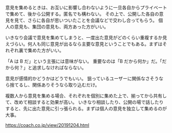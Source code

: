 意見を集めるときは、お互いに影響し合わないように一旦各自からプライベートで集めて、後から公開する。匿名でも構わない。
その上で、公開した各自の意見を見て、さらに各自が思いついたことを会議などで交わし合ってもらう。
個人の意見も、集団の意見も、両方あった方がいい。

いきなり会議で意見を集めてしまうと、一度出た意見がどのくらい重複するか見えづらい。何人も同じ意見が出るなら主要な意見ということでもある。まずはそれぞれ裏で集めた方がいい。

「A は B だ」という主張には意味がない。
重要なのは「B だから何か」だ。「だから何？」と追求しなければならない。

意見が感情的かどうかはどうでもいい。
狙っているユーザーに関係なさそうなら捨てるし、関係ありそうなら取り込むだけ。

複数人から意見を集める場合、それぞれを個別に集めた上で、揃ってから共有して、改めて相談すると効果が高い。
いきなり相談したり、公開の場で話したりすると、先に出た意見に引っ張られる。まずは個人の意見を独立して集めるのが大事。

https://coach.co.jp/view/20191204.html
